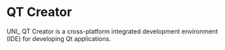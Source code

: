 # QT Creator
UNI_
QT Creator is a cross-platform integrated development environment (IDE) for developing Qt applications.
